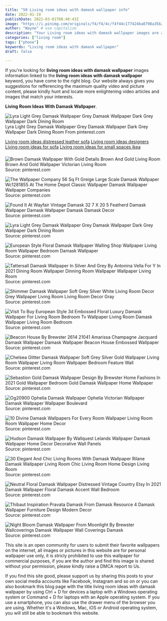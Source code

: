 ```yaml
---
title: "50 Living room ideas with damask wallpaper info"
date: 2022-01-19
publishDate: 2022-03-01T08:48:43Z
image: "https://i.pinimg.com/originals/f4/f4/4c/f4f44c177424ba8798a35b265ead45a7.jpg"
author: "Wayne" # use capitalize
description: "Your Living room ideas with damask wallpaper images are available. Living room ideas with damask wallpaper are a topic that is being searched for and liked by netizens now. You can Find and Download the Living room ideas with damask wallpaper files here. Get all free images."
categories: ["living room"]
tags: ["phone"]
keywords: "Living room ideas with damask wallpaper"
draft: false

---
```


If you're looking for **living room ideas with damask wallpaper** images information linked to the **living room ideas with damask wallpaper** keyword, you have come to the right  blog.  Our website always  gives you  suggestions  for refferencing  the maximum  quality video and picture  content, please kindly hunt and locate more enlightening video articles and images  that match your interests.

**Living Room Ideas With Damask Wallpaper**. 

![Lyra Light Grey Damask Wallpaper Grey Damask Wallpaper Dark Grey Wallpaper Dark Dining Room](https://i.pinimg.com/originals/07/20/af/0720af697275ad8c4994d21023b864b4.png "Lyra Light Grey Damask Wallpaper Grey Damask Wallpaper Dark Grey Wallpaper Dark Dining Room")
Lyra Light Grey Damask Wallpaper Grey Damask Wallpaper Dark Grey Wallpaper Dark Dining Room From pinterest.com

[Living room ideas distressed leather sofa](/living-room-ideas-distressed-leather-sofa/)
[Living room ideas designers](/living-room-ideas-designers/)
[Living room ideas for sofa](/living-room-ideas-for-sofa/)
[Living room ideas for small spaces ikea](/living-room-ideas-for-small-spaces-ikea/)



### 

 


![Brown Damask Wallpaper With Gold Details Brown And Gold Living Room Brown And Gold Wallpaper Victorian Living Room](https://i.pinimg.com/originals/45/c7/e5/45c7e561175e058c0766948aa0b7efd9.jpg "Brown Damask Wallpaper With Gold Details Brown And Gold Living Room Brown And Gold Wallpaper Victorian Living Room")
Source: pinterest.com

 

![The Wallpaper Company 56 Sq Ft Greige Large Scale Damask Wallpaper Wc1281855 At The Home Depot Classic Wallpaper Damask Wallpaper Wallpaper Companies](https://i.pinimg.com/originals/dc/41/a9/dc41a91869edb70644e139a8c8f9446d.jpg "The Wallpaper Company 56 Sq Ft Greige Large Scale Damask Wallpaper Wc1281855 At The Home Depot Classic Wallpaper Damask Wallpaper Wallpaper Companies")
Source: pinterest.com

 

![Found It At Wayfair Vintage Damask 32 7 X 20 5 Featherd Damask Wallpaper Damask Wallpaper Damask Damask Decor](https://i.pinimg.com/originals/cc/37/98/cc3798188663573f767b2811b5d87009.jpg "Found It At Wayfair Vintage Damask 32 7 X 20 5 Featherd Damask Wallpaper Damask Wallpaper Damask Damask Decor")
Source: pinterest.com

 

![Lyra Light Grey Damask Wallpaper Grey Damask Wallpaper Dark Grey Wallpaper Dark Dining Room](https://i.pinimg.com/originals/07/20/af/0720af697275ad8c4994d21023b864b4.png "Lyra Light Grey Damask Wallpaper Grey Damask Wallpaper Dark Grey Wallpaper Dark Dining Room")
Source: pinterest.com

 

![European Style Floral Damask Wallpaper Walling Shop Wallpaper Living Room Wallpaper Bedroom Damask Wallpaper](https://i.pinimg.com/originals/78/5f/65/785f65f3ce572f647eacafe5b2f92e3d.jpg "European Style Floral Damask Wallpaper Walling Shop Wallpaper Living Room Wallpaper Bedroom Damask Wallpaper")
Source: pinterest.com

 

![Tattersall Damask Wallpaper In Silver And Grey By Antonina Vella For Y In 2021 Dining Room Wallpaper Dinning Room Wallpaper Wallpaper Living Room](https://i.pinimg.com/originals/93/8c/4a/938c4a214572deb9b6425359e84e5e9e.jpg "Tattersall Damask Wallpaper In Silver And Grey By Antonina Vella For Y In 2021 Dining Room Wallpaper Dinning Room Wallpaper Wallpaper Living Room")
Source: pinterest.com

 

![Shimmer Damask Wallpaper Soft Grey Silver White Living Room Decor Grey Wallpaper Living Room Living Room Decor Gray](https://i.pinimg.com/originals/e0/a3/2e/e0a32e7971b49b2851a4f37ff5e5e73d.png "Shimmer Damask Wallpaper Soft Grey Silver White Living Room Decor Grey Wallpaper Living Room Living Room Decor Gray")
Source: pinterest.com

 

![Visit To Buy European Style 3d Embossed Floral Luxury Damask Wallpaper For Living Room Bedroom Tv Wallpaper Living Room Damask Wallpaper Living Room Bedroom](https://i.pinimg.com/originals/45/b6/85/45b6852e739f5f5af6092adf2e91caae.jpg "Visit To Buy European Style 3d Embossed Floral Luxury Damask Wallpaper For Living Room Bedroom Tv Wallpaper Living Room Damask Wallpaper Living Room Bedroom")
Source: pinterest.com

 

![Beacon House By Brewster 2614 21041 Amarissa Champagne Jacquard Damask Wallpaper Damask Wallpaper Beacon House Embossed Wallpaper](https://i.pinimg.com/originals/e3/f4/48/e3f448abf18ade4384ab5694c524d077.jpg "Beacon House By Brewster 2614 21041 Amarissa Champagne Jacquard Damask Wallpaper Damask Wallpaper Beacon House Embossed Wallpaper")
Source: pinterest.com

 

![Chelsea Glitter Damask Wallpaper Soft Grey Silver Gold Wallpaper Living Room Wallpaper Living Room Wallpaper Bedroom Feature Wall](https://i.pinimg.com/originals/ec/60/0a/ec600aa77ae5b3f3e66f71d89fba033a.jpg "Chelsea Glitter Damask Wallpaper Soft Grey Silver Gold Wallpaper Living Room Wallpaper Living Room Wallpaper Bedroom Feature Wall")
Source: pinterest.com

 

![Sebastion Gold Damask Wallpaper Design By Brewster Home Fashions In 2021 Gold Wallpaper Bedroom Gold Damask Wallpaper Home Wallpaper](https://i.pinimg.com/originals/9d/1c/27/9d1c27b9a48483d65bfb1cf86cb84fa4.png "Sebastion Gold Damask Wallpaper Design By Brewster Home Fashions In 2021 Gold Wallpaper Bedroom Gold Damask Wallpaper Home Wallpaper")
Source: pinterest.com

 

![Og20900 Ophelia Damask Wallpaper Ophelia Victorian Wallpaper Damask Wallpaper Wallpaper Boulevard](https://i.pinimg.com/originals/f7/75/13/f77513ed4ef9e9d6aa0ebae43ff80475.png "Og20900 Ophelia Damask Wallpaper Ophelia Victorian Wallpaper Damask Wallpaper Wallpaper Boulevard")
Source: pinterest.com

 

![10 Divine Damask Wallpapers For Every Room Wallpaper Living Room Room Wallpaper Home Decor](https://i.pinimg.com/originals/fc/e5/10/fce510ba008e3cc9d9bb6671f5e2e774.jpg "10 Divine Damask Wallpapers For Every Room Wallpaper Living Room Room Wallpaper Home Decor")
Source: pinterest.com

 

![Hudson Damask Wallpaper By Wallquest Lelands Wallpaper Damask Wallpaper Home Decor Decorative Wall Panels](https://i.pinimg.com/564x/93/ed/f3/93edf3471bf54699f093c0e1807977db.jpg "Hudson Damask Wallpaper By Wallquest Lelands Wallpaper Damask Wallpaper Home Decor Decorative Wall Panels")
Source: pinterest.com

 

![30 Elegant And Chic Living Rooms With Damask Wallpaper Rilane Damask Wallpaper Living Room Chic Living Room Home Design Living Room](https://i.pinimg.com/originals/0c/04/27/0c0427f6f235cfb304a7495a73829e96.jpg "30 Elegant And Chic Living Rooms With Damask Wallpaper Rilane Damask Wallpaper Living Room Chic Living Room Home Design Living Room")
Source: pinterest.com

 

![Neutral Floral Damask Wallpaper Distressed Vintage Country Etsy In 2021 Damask Wallpaper Floral Damask Accent Wall Bedroom](https://i.pinimg.com/originals/98/f7/7e/98f77e9c3b03981605a287a1b08c921b.jpg "Neutral Floral Damask Wallpaper Distressed Vintage Country Etsy In 2021 Damask Wallpaper Floral Damask Accent Wall Bedroom")
Source: pinterest.com

 

![Thibaut Inspiration Pravata Damask From Damask Resource 4 Damask Wallpaper Furniture Design Modern Decor](https://i.pinimg.com/originals/7a/34/fe/7a34fed644bed13f344f9e0292d7c0bb.jpg "Thibaut Inspiration Pravata Damask From Damask Resource 4 Damask Wallpaper Furniture Design Modern Decor")
Source: pinterest.com

 

![Night Bloom Damask Wallpaper From Moonlight By Brewster Wallcoverings Damask Wallpaper Wall Coverings Damask](https://i.pinimg.com/originals/f4/f4/4c/f4f44c177424ba8798a35b265ead45a7.jpg "Night Bloom Damask Wallpaper From Moonlight By Brewster Wallcoverings Damask Wallpaper Wall Coverings Damask")
Source: pinterest.com

 

This site is an open community for users to submit their favorite wallpapers on the internet, all images or pictures in this website are for personal wallpaper use only, it is stricly prohibited to use this wallpaper for commercial purposes, if you are the author and find this image is shared without your permission, please kindly raise a DMCA report to Us.

If you find this site good, please support us by sharing this posts to your own social media accounts like Facebook, Instagram and so on or you can also bookmark this blog page with the title living room ideas with damask wallpaper by using Ctrl + D for devices a laptop with a Windows operating system or Command + D for laptops with an Apple operating system. If you use a smartphone, you can also use the drawer menu of the browser you are using. Whether it's a Windows, Mac, iOS or Android operating system, you will still be able to bookmark this website.
